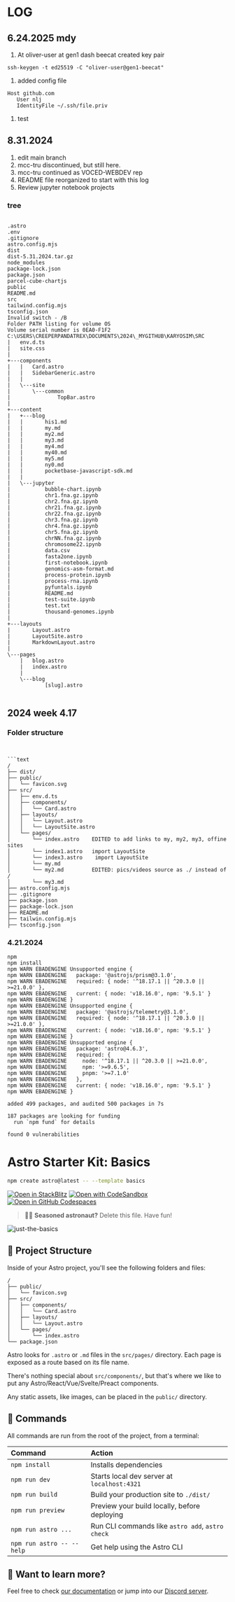 # LOG

## 6.24.2025 mdy
1. At oliver-user at gen1 dash beecat created key pair
```
ssh-keygen -t ed25519 -C "oliver-user@gen1-beecat"
```
1. added config file
```
Host github.com
   User nlj
   IdentityFile ~/.ssh/file.priv
```
1. test

## 8.31.2024

1. edit main branch
1. mcc-tru discontinued, but still here.
1. mcc-tru continued as VOCED-WEBDEV rep
1. README file reorganized to start with this log
1. Review jupyter notebook projects

### tree

```text

.astro
.env
.gitignore
astro.config.mjs
dist
dist-5.31.2024.tar.gz
node_modules
package-lock.json
package.json
parcel-cube-chartjs
public
README.md
src
tailwind.config.mjs
tsconfig.json
Invalid switch - /B
Folder PATH listing for volume OS
Volume serial number is 0EA0-F1F2
C:\USERS\CREEPERPANDATREX\DOCUMENTS\2024\_MYGITHUB\KARYOSIM\SRC
|   env.d.ts
|   site.css
|   
+---components
|   |   Card.astro
|   |   SidebarGeneric.astro
|   |   
|   \---site
|       \---common
|               TopBar.astro
|               
+---content
|   +---blog
|   |       his1.md
|   |       my.md
|   |       my2.md
|   |       my3.md
|   |       my4.md
|   |       my40.md
|   |       my5.md
|   |       ny0.md
|   |       pocketbase-javascript-sdk.md
|   |       
|   \---jupyter
|           bubble-chart.ipynb
|           chr1.fna.gz.ipynb
|           chr2.fna.gz.ipynb
|           chr21.fna.gz.ipynb
|           chr22.fna.gz.ipynb
|           chr3.fna.gz.ipynb
|           chr4.fna.gz.ipynb
|           chr5.fna.gz.ipynb
|           chrNN.fna.gz.ipynb
|           chromosome22.ipynb
|           data.csv
|           fasta2one.ipynb
|           first-notebook.ipynb
|           genomics-asm-format.md
|           process-protein.ipynb
|           process-rna.ipynb
|           pyfuntals.ipynb
|           README.md
|           test-suite.ipynb
|           test.txt
|           thousand-genomes.ipynb
|           
+---layouts
|       Layout.astro
|       LayoutSite.astro
|       MarkdownLayout.astro
|       
\---pages
    |   blog.astro
    |   index.astro
    |   
    \---blog
            [slug].astro
            

```

## 2024 week 4.17

### Folder structure
```


```text
/
├── dist/
├── public/
│   └── favicon.svg
├── src/
│   ├── env.d.ts
│   ├── components/
│   │   └── Card.astro
│   ├── layouts/
│   │   └── Layout.astro
│   │   └── LayoutSite.astro
│   └── pages/
│       └── index.astro    EDITED to add links to my, my2, my3, offine sites
│       └── index1.astro   import LayoutSite
│       └── index3.astro    import LayoutSite
│       └── my.md
│       └── my2.md         EDITED: pics/videos source as ./ instead of /
│       └── my3.md
├── astro.config.mjs
├── .gitignore
├── package.json
├── package-lock.json
├── README.md
├── tailwin.config.mjs
├── tsconfig.json
```

### 4.21.2024
```text
npm 
npm install
npm WARN EBADENGINE Unsupported engine {
npm WARN EBADENGINE   package: '@astrojs/prism@3.1.0',
npm WARN EBADENGINE   required: { node: '^18.17.1 || ^20.3.0 || >=21.0.0' },
npm WARN EBADENGINE   current: { node: 'v18.16.0', npm: '9.5.1' }
npm WARN EBADENGINE }
npm WARN EBADENGINE Unsupported engine {
npm WARN EBADENGINE   package: '@astrojs/telemetry@3.1.0',
npm WARN EBADENGINE   required: { node: '^18.17.1 || ^20.3.0 || >=21.0.0' },
npm WARN EBADENGINE   current: { node: 'v18.16.0', npm: '9.5.1' }
npm WARN EBADENGINE }
npm WARN EBADENGINE Unsupported engine {
npm WARN EBADENGINE   package: 'astro@4.6.3',
npm WARN EBADENGINE   required: {
npm WARN EBADENGINE     node: '^18.17.1 || ^20.3.0 || >=21.0.0',
npm WARN EBADENGINE     npm: '>=9.6.5',
npm WARN EBADENGINE     pnpm: '>=7.1.0'
npm WARN EBADENGINE   },
npm WARN EBADENGINE   current: { node: 'v18.16.0', npm: '9.5.1' }
npm WARN EBADENGINE }

added 499 packages, and audited 500 packages in 7s

187 packages are looking for funding
  run `npm fund` for details

found 0 vulnerabilities

```


# Astro Starter Kit: Basics


```sh
npm create astro@latest -- --template basics
```

[![Open in StackBlitz](https://developer.stackblitz.com/img/open_in_stackblitz.svg)](https://stackblitz.com/github/withastro/astro/tree/latest/examples/basics)
[![Open with CodeSandbox](https://assets.codesandbox.io/github/button-edit-lime.svg)](https://codesandbox.io/p/sandbox/github/withastro/astro/tree/latest/examples/basics)
[![Open in GitHub Codespaces](https://github.com/codespaces/badge.svg)](https://codespaces.new/withastro/astro?devcontainer_path=.devcontainer/basics/devcontainer.json)

> 🧑‍🚀 **Seasoned astronaut?** Delete this file. Have fun!

![just-the-basics](https://github.com/withastro/astro/assets/2244813/a0a5533c-a856-4198-8470-2d67b1d7c554)

## 🚀 Project Structure

Inside of your Astro project, you'll see the following folders and files:

```text
/
├── public/
│   └── favicon.svg
├── src/
│   ├── components/
│   │   └── Card.astro
│   ├── layouts/
│   │   └── Layout.astro
│   └── pages/
│       └── index.astro
└── package.json
```

Astro looks for `.astro` or `.md` files in the `src/pages/` directory. Each page is exposed as a route based on its file name.

There's nothing special about `src/components/`, but that's where we like to put any Astro/React/Vue/Svelte/Preact components.

Any static assets, like images, can be placed in the `public/` directory.

## 🧞 Commands

All commands are run from the root of the project, from a terminal:

| Command                   | Action                                           |
| :------------------------ | :----------------------------------------------- |
| `npm install`             | Installs dependencies                            |
| `npm run dev`             | Starts local dev server at `localhost:4321`      |
| `npm run build`           | Build your production site to `./dist/`          |
| `npm run preview`         | Preview your build locally, before deploying     |
| `npm run astro ...`       | Run CLI commands like `astro add`, `astro check` |
| `npm run astro -- --help` | Get help using the Astro CLI                     |

## 👀 Want to learn more?

Feel free to check [our documentation](https://docs.astro.build) or jump into our [Discord server](https://astro.build/chat).

